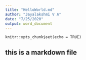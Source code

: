 ```yaml
---
title: "HelloWorld.md"
author: "Jayalakshmi V A"
date: "7/25/2020"
output: word_document
---
```


```{r setup, include=FALSE}
knitr::opts_chunk$set(echo = TRUE)
```

## this is a markdown file
